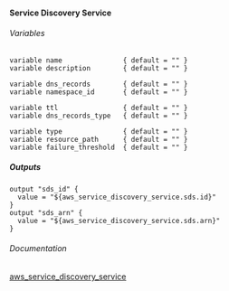 #### Service Discovery Service


###### Variables
```
variable name               { default = "" }
variable description        { default = "" }

variable dns_records        { default = "" }
variable namespace_id       { default = "" }

variable ttl                { default = "" }
variable dns_records_type   { default = "" }

variable type               { default = "" }
variable resource_path      { default = "" }
variable failure_threshold  { default = "" }
```

##### Outputs
```
output "sds_id" {
  value = "${aws_service_discovery_service.sds.id}"
}
output "sds_arn" {
  value = "${aws_service_discovery_service.sds.arn}"
}
```

###### Documentation
[aws_service_discovery_service](https://www.terraform.io/docs/providers/aws/r/service_discovery_service.html)
